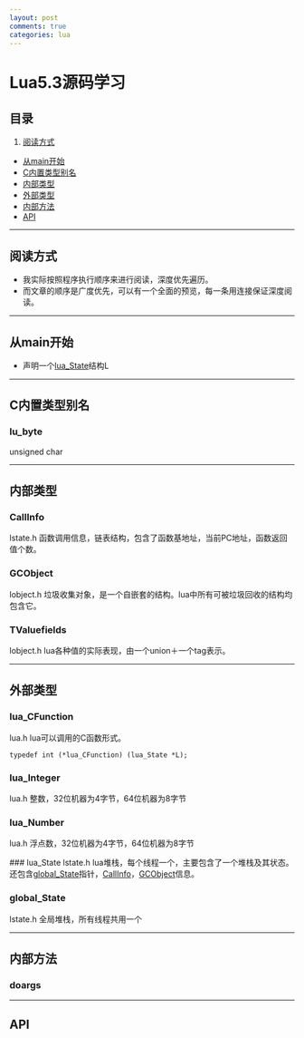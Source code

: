 ```yaml
---
layout: post
comments: true
categories: lua
---
```

# Lua5.3源码学习

## 目录
1. [阅读方式](#阅读方式)
- [从main开始](#从main开始)
- [C内置类型别名](#C内置类型别名)
- [内部类型](#内部类型)
- [外部类型](#外部类型)
- [内部方法](#内部方法)
- [API](#api)

-------------------------------------------------------

## 阅读方式
- 我实际按照程序执行顺序来进行阅读，深度优先遍历。
- 而文章的顺序是广度优先，可以有一个全面的预览，每一条用连接保证深度阅读。


-------------------------------------------------------

## 从main开始
- 声明一个[lua_State](#lua_State)结构L


-------------------------------------------------------

## C内置类型别名

### lu_byte
unsigned char


-------------------------------------------------------

## 内部类型

### CallInfo
lstate.h 函数调用信息，链表结构，包含了函数基地址，当前PC地址，函数返回值个数。

### GCObject
lobject.h 垃圾收集对象，是一个自嵌套的结构。lua中所有可被垃圾回收的结构均包含它。

### TValuefields
lobject.h lua各种值的实际表现，由一个union＋一个tag表示。


-------------------------------------------------------

## 外部类型

### lua_CFunction
lua.h lua可以调用的C函数形式。

    typedef int (*lua_CFunction) (lua_State *L);
    
### lua_Integer
lua.h 整数，32位机器为4字节，64位机器为8字节

### lua_Number
lua.h 浮点数，32位机器为4字节，64位机器为8字节

<span id='lua_State'>### lua_State</span>
lstate.h lua堆栈，每个线程一个，主要包含了一个堆栈及其状态。还包含[global_State](#global_State)指针，[CallInfo](#CallInfo)，[GCObject](#GCObject)信息。

### global_State
lstate.h 全局堆栈，所有线程共用一个


-------------------------------------------------------

## 内部方法

### doargs


-------------------------------------------------------

## API
